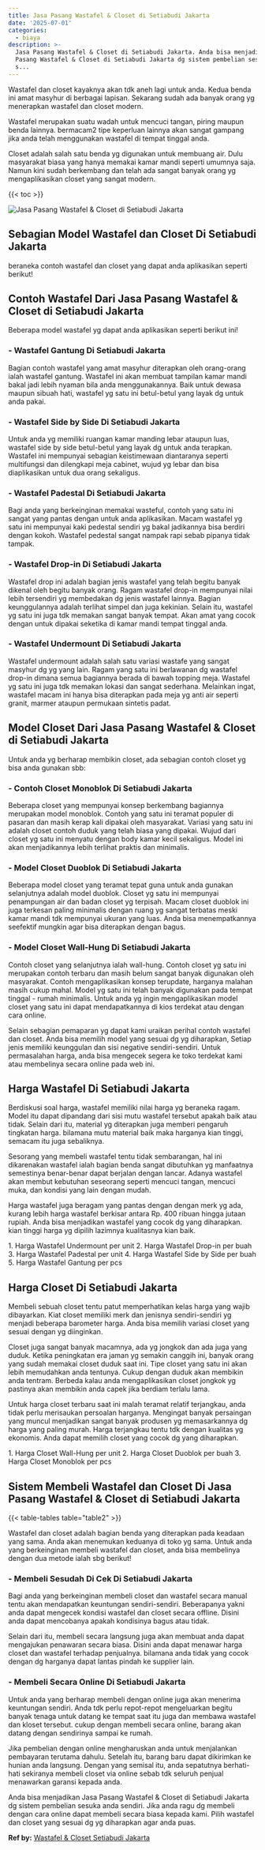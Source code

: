 ```yaml
---
title: Jasa Pasang Wastafel & Closet di Setiabudi Jakarta
date: '2025-07-01'
categories:
  - biaya
description: >-
  Jasa Pasang Wastafel & Closet di Setiabudi Jakarta. Anda bisa menjadikan Jasa
  Pasang Wastafel & Closet di Setiabudi Jakarta dg sistem pembelian sesuka anda
  s...
---
```


Wastafel dan closet kayaknya akan tdk aneh lagi untuk anda. Kedua benda ini amat masyhur di berbagai lapisan. Sekarang sudah ada banyak orang yg menerapkan wastafel dan closet modern.

Wastafel merupakan suatu wadah untuk mencuci tangan, piring maupun benda lainnya. bermacam2 tipe keperluan lainnya akan sangat gampang jika anda telah menggunakan wastafel di tempat tinggal anda.

Closet adalah salah satu benda yg digunakan untuk membuang air. Dulu masyarakat biasa yang hanya memakai kamar mandi seperti umumnya saja. Namun kini sudah berkembang dan telah ada sangat banyak orang yg mengaplikasikan closet yang sangat modern.

{{< toc >}}

![Jasa Pasang Wastafel & Closet di Setiabudi Jakarta](/images/wastafel-closet-murah43.png)

## Sebagian Model Wastafel dan Closet Di Setiabudi Jakarta

beraneka contoh wastafel dan closet yang dapat anda aplikasikan seperti berikut!

## Contoh Wastafel Dari Jasa Pasang Wastafel & Closet di Setiabudi Jakarta

Beberapa model wastafel yg dapat anda aplikasikan seperti berikut ini!

### \- Wastafel Gantung Di Setiabudi Jakarta

Bagian contoh wastafel yang amat masyhur diterapkan oleh orang-orang ialah wastafel gantung. Wastafel ini akan membuat tampilan kamar mandi bakal jadi lebih nyaman bila anda menggunakannya. Baik untuk dewasa maupun sibuah hati, wastafel yg satu ini betul-betul yang layak dg untuk anda pakai.

### \- Wastafel Side by Side Di Setiabudi Jakarta

Untuk anda yg memiliki ruangan kamar manding lebar ataupun luas, wastafel side by side betul-betul yang layak dg untuk anda terapkan. Wastafel ini mempunyai sebagian keistimewaan diantaranya seperti multifungsi dan dilengkapi meja cabinet, wujud yg lebar dan bisa diaplikasikan untuk dua orang sekaligus.

### \- Wastafel Padestal Di Setiabudi Jakarta

Bagi anda yang berkeinginan memakai wasteful, contoh yang satu ini sangat yang pantas dengan untuk anda aplikasikan. Macam wastafel yg satu ini mempunyai kaki pedestal sendiri yg bakal jadikannya bisa berdiri dengan kokoh. Wastafel pedestal sangat nampak rapi sebab pipanya tidak tampak.

### \- Wastafel Drop-in Di Setiabudi Jakarta

Wastafel drop ini adalah bagian jenis wastafel yang telah begitu banyak dikenal oleh begitu banyak orang. Ragam wastafel drop-in mempunyai nilai lebih tersendiri yg membedakan dg jenis wastafel lainnya. Bagian keunggulannya adalah terlihat simpel dan juga kekinian. Selain itu, wastafel yg satu ini juga tdk memakan sangat banyak tempat. Akan amat yang cocok dengan untuk dipakai seketika di kamar mandi tempat tinggal anda.

### \- Wastafel Undermount Di Setiabudi Jakarta

Wastafel undermount adalah salah satu variasi wastafe yang sangat masyhur dg yg yang lain. Ragam yang satu ini berlawanan dg wastafel drop-in dimana semua bagiannya berada di bawah topping meja. Wastafel yg satu ini juga tdk memakan lokasi dan sangat sederhana. Melainkan ingat, wastafel macam ini hanya bisa diterapkan pada meja yg anti air seperti granit, marmer ataupun permukaan sintetis padat.

## Model Closet Dari Jasa Pasang Wastafel & Closet di Setiabudi Jakarta

Untuk anda yg berharap membikin closet, ada sebagian contoh closet yg bisa anda gunakan sbb:

### \- Contoh Closet Monoblok Di Setiabudi Jakarta

Beberapa closet yang mempunyai konsep berkembang bagiannya merupakan model monoblok. Contoh yang satu ini teramat populer di pasaran dan masih kerap kali dipakai oleh masyarakat. Variasi yang satu ini adalah closet contoh duduk yang telah biasa yang dipakai. Wujud dari closet yg satu ini menyatu dengan body kamar kecil sekaligus. Model ini akan menjadikannya lebih terlihat praktis dan minimalis.

### \- Model Closet Duoblok Di Setiabudi Jakarta

Beberapa model closet yang teramat tepat guna untuk anda gunakan selanjutnya adalah model duoblok. Closet yg satu ini mempunyai penampungan air dan badan closet yg terpisah. Macam closet duoblok ini juga terkesan paling minimalis dengan ruang yg sangat terbatas meski kamar mandi tdk mempunyai ukuran yang luas. Anda bisa menempatkannya seefektif mungkin agar bisa diterapkan dengan bagus.

### \- Model Closet Wall-Hung Di Setiabudi Jakarta

Contoh closet yang selanjutnya ialah wall-hung. Contoh closet yg satu ini merupakan contoh terbaru dan masih belum sangat banyak digunakan oleh masyarakat. Contoh mengaplikasikan konsep terupdate, harganya malahan masih cukup mahal. Model yg satu ini telah banyak digunakan pada tempat tinggal - rumah minimalis. Untuk anda yg ingin mengaplikasikan model closet yang satu ini dapat mendapatkannya di kios terdekat atau dengan cara online.

Selain sebagian pemaparan yg dapat kami uraikan perihal contoh wastafel dan closet. Anda bisa memilih model yang sesuai dg yg diharapkan, Setiap jenis memiliki keunggulan dan sisi negative sendiri-sendiri. Untuk permasalahan harga, anda bisa mengecek segera ke toko terdekat kami atau membelinya secara online pada web ini.

## Harga Wastafel Di Setiabudi Jakarta

Berdiskusi soal harga, wastafel memiliki nilai harga yg beraneka ragam. Model itu dapat dipandang dari sisi mutu wastafel tersebut apakah baik atau tidak. Selain dari itu, material yg diterapkan juga memberi pengaruh tingkatan harga. bilamana mutu material baik maka harganya kian tinggi, semacam itu juga sebaliknya.

Sesorang yang membeli wastafel tentu tidak sembarangan, hal ini dikarenakan wastafel ialah bagian benda sangat dibutuhkan yg manfaatnya semestinya benar-benar dapat berjalan dengan lancar. Adanya wastafel akan membut kebutuhan seseorang seperti mencuci tangan, mencuci muka, dan kondisi yang lain dengan mudah.

Harga wastafel juga beragam yang pantas dengan dengan merk yg ada, kurang lebih harga wastafel berkisar antara Rp. 400 ribuan hingga jutaan rupiah. Anda bisa menjadikan wastafel yang cocok dg yang diharapkan. kian tinggi harga yg dipilih lazimnya kualitasnya kian baik.

1\. Harga Wastafel Undermount per unit 2. Harga Wastafel Drop-in per buah 3. Harga Wastafel Padestal per unit 4. Harga Wastafel Side by Side per buah 5. Harga Wastafel Gantung per pcs

## Harga Closet Di Setiabudi Jakarta

Membeli sebuah closet tentu patut memperhatikan kelas harga yang wajib dibayarkan. Kiat closet memiliki merk dan jenisnya sendiri-sendiri yg menjadi beberapa barometer harga. Anda bisa memilih variasi closet yang sesuai dengan yg diinginkan.

Closet juga sangat banyak macamnya, ada yg jongkok dan ada juga yang duduk. Ketika peningkatan era jaman yg semakin canggih ini, banyak orang yang sudah memakai closet duduk saat ini. Tipe closet yang satu ini akan lebih memudahkan anda tentunya. Cukup dengan duduk akan membikin anda tentram. Berbeda kalau anda mengaplikasikan closet jongkok yg pastinya akan membikin anda capek jika berdiam terlalu lama.

Untuk harga closet terbaru saat ini malah teramat relatif terjangkau, anda tidak perlu merisaukan persoalan harganya. Mengingat banyak persaingan yang muncul menjadikan sangat banyak produsen yg memasarkannya dg harga yang paling murah. Harga terjangkau tentu tdk dengan kualitas yg ekonomis. Anda dapat memilih closet yang cocok dg yang diharapkan.

1\. Harga Closet Wall-Hung per unit 2. Harga Closet Duoblok per buah 3. Harga Closet Monoblok per pcs

## Sistem Membeli Wastafel dan Closet Di Jasa Pasang Wastafel & Closet di Setiabudi Jakarta

{{< table-tables table="table2" >}}

Wastafel dan closet adalah bagian benda yang diterapkan pada keadaan yang sama. Anda akan menemukan keduanya di toko yg sama. Untuk anda yang berkeinginan membeli wastafel dan closet, anda bisa membelinya dengan dua metode ialah sbg berikut!

### \- Membeli Sesudah Di Cek Di Setiabudi Jakarta

Bagi anda yang berkeinginan membeli closet dan wastafel secara manual tentu akan mendapatkan keuntungan sendiri-sendiri. Beberapanya yakni anda dapat mengecek kondisi wastafel dan closet secara offline. Disini anda dapat mencobanya apakah kondisinya bagus atau tidak.

Selain dari itu, membeli secara langsung juga akan membuat anda dapat mengajukan penawaran secara biasa. Disini anda dapat menawar harga closet dan wastafel terhadap penjualnya. bilamana anda tidak yang cocok dengan dg harganya dapat lantas pindah ke supplier lain.

### \- Membeli Secara Online Di Setiabudi Jakarta

Untuk anda yang berharap membeli dengan online juga akan menerima keuntungan sendiri. Anda tdk perlu repot-repot mengeluarkan begitu banyak tenaga untuk datang ke tempat saat itu juga dan membawa wastafel dan kloset tersebut. cukup dengan membeli secara online, barang akan datang dengan sendirinya sampai ke rumah.

Jika pembelian dengan online mengharuskan anda untuk menjalankan pembayaran terutama dahulu. Setelah itu, barang baru dapat dikirimkan ke hunian anda langsung. Dengan yang semisal itu, anda sepatutnya berhati-hati sekiranya membeli closet via online sebab tdk seluruh penjual menawarkan garansi kepada anda.

Anda bisa menjadikan Jasa Pasang Wastafel & Closet di Setiabudi Jakarta dg sistem pembelian sesuka anda sendiri. Jika anda ragu dg membeli dengan cara online dapat membeli secara biasa kepada kami. Pilih wastafel dan closet yang sesuai dg yg diharapkan agar anda puas.

**Ref by:** [Wastafel & Closet Setiabudi Jakarta](https://id.wikipedia.org/wiki/Wastafel)
